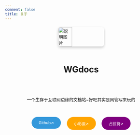 ```yaml
---
comment: false
title: 关于
---
```


<div style="display: flex; justify-content: center; margin: 20px 0">
  <img 
    src="/assets/smalllogo.png" 
    style="box-shadow: 0 4px 8px rgba(0,0,0,0.2); border-radius: 8px; width: 30%"
    alt="说明图片"
  >
</div>

<div style="display: flex; justify-content: center; margin: 20px 0">
  <h1>
    WGdocs
  </h1>
</div>

<div style="display: flex; justify-content: center; margin: 20px 0">
  <Badge type="warning" text="版本Dev3.0,Preview5"></Badge>
</div>

<div style="display: flex; justify-content: center; margin: 20px 0">
  <p>
    一个生存于互联网边缘的文档站~好吧其实是网管写来玩的
  </p>
</div>

<div style="display: flex; 
     justify-content: center; 
     gap: 2vw;
     margin: 20px 0">

<a href="https://github.com/Mengmiya1027/WGdocs" target="_blank" style="
    border-radius: 90px;
    padding: 12px 24px;
    background: #3498db;
    color: white;
    text-decoration: none;
    cursor: pointer;
    display: inline-flex;
    flex: 1 1 auto;
    min-width: fit-content;
    white-space: nowrap;
    justify-content: center;
    align-items: center;
    font-size: clamp(0.8rem, 1.2vw, 1.2rem);
">Github↗</a>

<a href="/machine/index.html" target="_blank" style="
    border-radius: 90px;
    padding: 12px 24px;
    background: orange;
    color: white;
    text-decoration: none;
    cursor: pointer;
    display: inline-flex;
    flex: 1 1 auto;
    min-width: fit-content;
    white-space: nowrap;
    justify-content: center;
    align-items: center;
    font-size: clamp(0.8rem, 1.2vw, 1.2rem);
">小彩蛋↗</a>

<a href="https://party.163.com" target="_blank" style="
    border-radius: 90px;
    padding: 12px 24px;
    background: purple;
    color: white;
    text-decoration: none;
    cursor: pointer;
    display: inline-flex;
    flex: 1 1 auto;
    min-width: fit-content;
    white-space: nowrap;
    justify-content: center;
    align-items: center;
    font-size: clamp(0.8rem, 1.2vw, 1.2rem);
">占位符↗</a>
</div>
